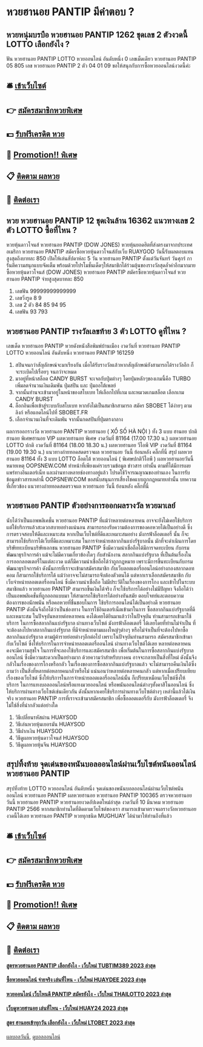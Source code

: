 # หวยฮานอย PANTIP มีคำตอบ ?
## หวยหนุ่มบรบือ หวยฮานอย PANTIP 1262 ชุดเลข 2 ตัวงวดนี้ LOTTO เลือกยังไง ?
ฟัน หวยฮานอย PANTIP LOTTO หวยออนไลน์ อันดับหนึ่ง 0
เลขเม็ดเดียว หวยฮานอย PANTIP 05 805
เลข หวยฮานอย PANTIP 2 ตัว 04 01 09
ขอให้สนุกกับการซื้อหวยออนไลน์งวดนี้ค่ะ

## 🛎 [เข้าเว็บไซต์](https://bit.ly/3BG5bNw)
## 👉 [สมัครสมาชิกหวยพิเศษ](https://bit.ly/3BG5bNw)
## 💵 [รับฟรีเครดิต หวย](https://bit.ly/3C3mvgS)
## 👑 [Promotion!! พิเศษ](https://bit.ly/3C3mvgS)
## 📋 [ติดตาม ผลหวย](https://bit.ly/3C3mvgS)
## 📱 [ติดต่อเรา](https://bit.ly/3C3mvgS)

## หวย หวยฮานอย PANTIP 12 ชุดเงินล้าน 16362 แนวทางเลข 2 ตัว LOTTO ซื้อที่ไหน ?
หวยหุ้นดาวโจนส์ หวยฮานอย PANTIP (DOW JONES) หวยหุ้นยอดฮิตที่ส่งตรงมาจากประเทศอเมริกา หวยฮานอย PANTIP สมัครซื้อหวยหุ้นดาวโจนส์กับเว็บ RUAYGOD วันนี้รับผลตอบแทนสูงสุดถึงบาทละ 850 เปิดให้เล่นสัปดาห์ละ 5 วัน หวยฮานอย PANTIP ตั้งแต่วันจันทร์ วันศุกร์ การันตีความสนุกแบบจัดเต็ม พร้อมด้วยโปรโมชั่นเด็ดๆให้สมาชิกได้ร่วมลุ้นของรางวัลสุดล้ำค่าอีกมากมาย
ซื้อหวยหุ้นดาวโจนส์ (DOW JONES) หวยฮานอย PANTIP สมัครซื้อหวยหุ้นดาวโจนส์ หวยฮานอย PANTIP จ่ายสูงสุดบาทละ 850
1. เลขฟัน 99999999999999
2. เลขวิ่งรูด 8 9
3. เลข 2 ตัว 84 85 94 95
4. เลขฟัน 93 793

## หวยฮานอย PANTIP รางวัลเลขท้าย 3 ตัว LOTTO ดูที่ไหน ?
เลขเด็ด หวยฮานอย PANTIP หวยดังหนังสือพิมพ์บ้านเมือง งวดวันที่ หวยฮานอย PANTIP LOTTO หวยออนไลน์ อันดับหนึ่ง หวยฮานอย PANTIP 161259
1. สปินจนกว่าสัญลักษณ์จะมาเรียงกัน เมื่อได้รับรางวัลแล้วหากสัญลักษณ์ยังสามารถได้รางวัลอีก ก็จะระเบิดไปเรื่อยๆ จนกว่าจะหมด
2. มาอยู่ที่หน้าสล็อต CANDY BURST จะเจอกับปุ่มต่างๆ โดยปุ่มหลักๆของเกมนี้คือ TURBO เพิ่มลดจำนวนเงินเดิมพัน ปุ่มสปิน และ ปุ่มออโต้เพลย์
3. จากนั้นท่านจะเข้ามาอยู่ในหน้าของสโบเบท ให้เลือกไปที่เกม และหมวดเกมสล็อต เลือกเกม CANDY BURST
4. ล็อกอินเพื่อเข้าสู่ระบบกับสโบเบท หากยังไม่เป็นสมาชิกสามารถ สมัคร SBOBET ได้ง่ายๆ ตามลิงก์ หรือแอดไลน์ไปที่ SBOBET.FR
5. เลือกจำนวนเงินที่จะเดิมพัน จากนั้นกดสปินที่ปุ่มตรงกลาง

ผลการออกรางวัล หวยฮานอย PANTIP หวยฮานอย ( XỔ SỐ HÀ NỘI ) ทั้ง 3 แบบ ฮานอย ปกติฮานอย พิเศษฮานอย VIP
ผลหวยฮานอย พิเศษ งวดวันที่ 81164 (17.00 17.30 น.)
ผลหวยฮานอย LOTTO ปกติ งวดวันที่ 81164 (18.00 18.30 น.)
ผลหวยฮานอย วีไอพี VIP งวดวันที่ 81164 (19.00 19.30 น.)
 แนวทางถ่ายทอดสดตรวจผล หวยฮานอย วันนี้ ย้อนหลัง คลิ๊กที่นี่ 
สรุป ผลหวยฮานอย 81164 ทั้ง 3 แบบ LOTTO ล็อตโต้ หวยออนไลน์ ( พิเศษปกติวีไอพี ) ผลหวยฮานอยวันนี้
หมายเหตุ OOPSNEW.COM ทำหน้าที่เพียงแค่รวบรวมข้อมูล ข่าวสาร เท่านั้น ตามที่ได้มีการเผยแพร่ทางอินเตอร์เน็ท และผ่านทางหลายช่องทางอยู่แล้ว โปรดใช้วิจารณญาณของท่านเอง ในการรับข้อมูลข่าวสารเหล่านี้ OOPSNEW.COM ขอสนับสนุนการเสี่ยงโชคแบบถูกกฎหมายเท่านั้น
บทความที่เกี่ยวข้อง
แนวทางถ่ายทอดสดตรวจผล หวยฮานอย วันนี้ ย้อนหลัง คลิ๊กที่นี่

## หวยฮานอย PANTIP ตัวอย่างการออกผลรางวัล หวยมาเลย์
นับได้ว่าเป็นแอพพลิเคชั่น หวยฮานอย PANTIP ที่แม้ว่าหลายต่อหลายคน อาจจะยังไม่เคยใช้บริการ แต่ใช้บริการแล้วสะดวกสบายอย่างแน่นอน สามารถรองรับความต้องการของคอหวยได้เป็นอย่างดี ซึ่งการตรวจสอบให้ดีและเหมาะสม หากเป็นเว็บไซต์ที่ดีและเหมาะสมอย่าง มังกรฟ้าล็อตเตอรี่ นั้น ก็จะสามารถใช้บริการได้เว็บที่ดีและเหมาะสม ในการจำหน่ายสลากกินแบ่งรัฐบาลนั้น มักที่จะดำเนินการโดยบริษัททะเบียนบริษัทเอกชน หวยฮานอย PANTIP ซึ่งมีความน่าเชื่อถือได้มีการจดทะเบียน กับกรมพัฒนาธุรกิจการค้า แม้จะไม่มีความเกี่ยวข้องใดๆ กับสำนักงาน สลากกินแบ่งรัฐบาล ที่เป็นต้นเรื่องในการออกลอตเตอรี่ในแต่ละงวด แต่ก็มีความน่าเชื่อถือได้ว่าถูกกฎหมาย เพราะมีการขึ้นทะเบียนกับกรมพัฒนาธุรกิจการค้า ดังนั้นการที่เราจะเข้ามาสมัครสมาชิก กับเว็บลอตเตอรี่ออนไลน์อย่างกองสลากดอทคอม ก็สามารถใช้บริการได้
แม้ว่าอาจจะไม่สามารถจับต้องตัวตนได้ แต่หากเราเลือกสมัครสมาชิก กับเว็บจำหน่ายลอตเตอรี่ออนไลน์ ซึ่งมีความน่าเชื่อถือ ไม่มีประวัติในเรื่องของการโกง และเข้าไปในระบบสมาชิกแล้ว หวยฮานอย PANTIP สามารถขึ้นเงินได้จริง ก็จะใช้บริการได้อย่างไม่มีปัญหา จึงถือได้ว่าเป็นแอพพลิเคชั่นที่ถูกออกแบบมา ให้สามารถใช้บริการได้อย่างทันสมัย ตอบโจทย์และตอบความต้องการของนักพนัน หรือคอหวยที่ชื่นชอบในการ ใช้บริการออนไลน์ได้เป็นอย่างดี หวยฮานอย PANTIP ดังนั้นจึงถือได้ว่าเป็นช่องทาง ในการใช้อินเตอร์เน็ตเข้ามาในการ ซื้อสลากกินแบ่งรัฐบาลที่ดีและเหมาะสม
ในปัจจุบันหลายต่อหลายคน คงได้เคยได้ยินมาแล้วว่าในปัจจุบัน ท่านสามารถเข้ามาใช้บริการ ในการซื้อสลากกินแบ่งรัฐบาล ผ่านทางเว็บไซต์ มังกรฟ้าล็อตเตอรี่ ได้เลยโดยที่ท่านไม่จำเป็น ที่จะต้องลงไปหาสลากกินแบ่งรัฐบาล ที่มีจำหน่ายตามแผงใหญ่ๆต่างๆ หรือไม่จำเป็นที่จะต้องไปหาซื้อสลากกินแบ่งรัฐบาล ตามผู้ค้ารายย่อยต่างๆอีกต่อไป เพราะในปัจจุบันท่านสามารถ สมัครสมาชิกเข้ามากับเว็บไซต์ ซึ่งให้บริการในการจำหน่ายลอตเตอรี่ออนไลน์ ผ่านทางเว็บไซต์ได้เลย หลายต่อหลายคนคงจะมีความสุขใจ ในการที่จะลองใช้บริการและสมัครสมาชิก เพื่อเริ่มต้นในการซื้อสลากกินแบ่งรัฐบาลออนไลน์ ซึ่งมีความสะดวกเป็นอย่างมาก
ด้วยความว่าสำหรับบางคน อาจจะกลายเป็นสิ่งที่ใหม่ ดังนั้นจึงกลัวในเรื่องของการโกงหรือกลัว ในเรื่องของการซื้อสลากกินแบ่งรัฐบาลแล้ว จะไม่สามารถคืนเงินได้ซึ่งถามว่า เป็นสิ่งที่หลายต่อหลายคนกลัวหรือไม่ แน่นอนว่าหลายต่อหลายคนกลัว แต่หากเมื่อเปรียบเทียบเรื่องของเว็บไซต์ ซึ่งให้บริการในการจำหน่ายลอตเตอรี่ออนไลน์นั้น ก็เปรียบเหมือนเว็บไซต์ซึ่งให้บริการ ในการแทงบอลออนไลน์หรือแทงมวยออนไลน์ หรือพนันออนไลน์ต่างๆทั้งคาสิโนออนไลน์ ซึ่งให้บริการผ่านทางเว็บไซต์เช่นเดียวกัน ดังนั้นหากเคยใช้บริการผ่านทางเว็บไซต์ต่างๆ เหล่านี้แล้วได้เงินจริง หวยฮานอย PANTIP การที่เราจะเข้ามาสมัครสมาชิก เพื่อซื้อลอตเตอรี่กับ มังกรฟ้าล็อตเตอรี่ จึงไม่ใช่สิ่งที่น่ากลัวแต่อย่างใด
1. วิธีเปลี่ยนรหัสผ่าน HUAYSOD
2. วิธีเล่นหวยหุ้นเยอรมัน HUAYSOD
3. วิธีฝากเงิน HUAYSOD
4. วิธีดูผลหวยหุ้นดาวโจนส์ HUAYSOD
5. วิธีดูผลหวยหุ้นจีน HUAYSOD

## สรุปทิ้งท้าย จุดเด่นของพนันบอลออนไลน์ผ่านเว็บไซต์พนันออนไลน์ หวยฮานอย PANTIP
สรุปทิ้งท้าย LOTTO หวยออนไลน์ อันดับหนึ่ง จุดเด่นของพนันบอลออนไลน์ผ่านเว็บไซต์พนันออนไลน์ หวยฮานอย PANTIP ผลหวยฮานอย หวยฮานอย PANTIP 100365 ตรวจหวยฮานอยวันนี้ หวยฮานอย PANTIP หวยฮานอยงวดอัปเดตใหม่ล่าสุด งวดวันที่ 10 มีนาคม หวยฮานอย PANTIP 2566 หากสมาชิกท่านใดที่ติดตามเว็บไซต์ของเรา สามารถเข้ามาตรวจผลรางวัลหวยฮานอยงวดนี้ได้เลย หวยฮานอย PANTIP หวยทุกชนิด MUGHUAY ได้นำมาให้ท่านถึงที่แล้ว

## 🛎 [เข้าเว็บไซต์](https://bit.ly/3BG5bNw)
## 👉 [สมัครสมาชิกหวยพิเศษ](https://bit.ly/3BG5bNw)
## 💵 [รับฟรีเครดิต หวย](https://bit.ly/3C3mvgS)
## 👑 [Promotion!! พิเศษ](https://bit.ly/3C3mvgS)
## 📋 [ติดตาม ผลหวย](https://bit.ly/3C3mvgS)
## 📱 [ติดต่อเรา](https://bit.ly/3C3mvgS)

#### [สูตรหวยฮานอย PANTIP เลือกยังไง - เว็บใหม่ TUBTIM389 2023 ล่าสุด](https://atom.io/themes/สูตรหวยฮานอย%20pantip%20เลือกยังไง%20-%20เว็บใหม่%20tubtim389%202023%20ล่าสุด)
#### [ซื้อหวยออนไลน์ จ่ายจริง เล่นที่ไหน - เว็บใหม่ HUAYDEE 2023 ล่าสุด](https://atom.io/themes/ซื้อหวยออนไลน์%20จ่ายจริง%20เล่นที่ไหน%20-%20เว็บใหม่%20huaydee%202023%20ล่าสุด)
#### [หวยออนไลน์ เว็บไหนดี PANTIP สมัครยังไง - เว็บใหม่ THAILOTTO 2023 ล่าสุด](https://atom.io/themes/หวยออนไลน์%20เว็บไหนดี%20pantip%20สมัครยังไง%20-%20เว็บใหม่%20thailotto%202023%20ล่าสุด)
#### [เว็บดูหวยฮานอย เล่นที่ไหน - เว็บใหม่ HUAY24 2023 ล่าสุด](https://atom.io/themes/เว็บดูหวยฮานอย%20เล่นที่ไหน%20-%20เว็บใหม่%20huay24%202023%20ล่าสุด)
#### [สูตร ฮานอยเข้าทุกวัน เลือกยังไง - เว็บใหม่ LTOBET 2023 ล่าสุด](https://atom.io/themes/สูตร%20ฮานอยเข้าทุกวัน%20เลือกยังไง%20-%20เว็บใหม่%20ltobet%202023%20ล่าสุด)

[ผลบอลวันนี้](https://siamsport.tv "ผลบอลวันนี้"), [ดูบอลออนไลน์](https://siamsport.tv/ดูบอลสด "ดูบอลออนไลน์")